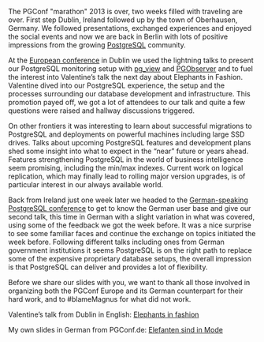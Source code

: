<!--
.. title: PGConf EU/DE 2013 recap and slides
.. slug: pgconf-2013-recap-and-slides
.. date: 2013-11-13 14:08:40
.. tags: Event,Events,Platform,PostgreSQL
.. author: Jan Mußler
.. image: postgresql-db_teaser.png
-->

The PGConf "marathon" 2013 is over, two weeks filled with traveling are over. 
First step Dublin, Ireland followed up by the town of Oberhausen, Germany. We followed
presentations, exchanged experiences and enjoyed the social events and now we
are back in Berlin with lots of positive impressions from the growing
[PostgreSQL](http://www.postgresql.org) community.

<!-- TEASER_END -->

At the [European conference](http://2013.pgconf.eu) in Dublin we used the lightning talks to
present our PostgreSQL monitoring setup with
[pg_view](http://github.com/zalando/pg_view) and
[PGObserver](http://zalando.github.io/PGObserver) and to fuel the interest
into Valentine’s talk the next day about Elephants in Fashion. Valentine dived
into our PostgreSQL experience, the setup and the processes surrounding our
database development and infrastructure. This promotion payed off, we got a
lot of attendees to our talk and quite a few questions were raised and hallway
discussions triggered.


On other frontiers it was interesting to learn about
successful migrations to PostgreSQL and deployments on powerful machines
including large SSD drives. Talks about upcoming PostgreSQL features and
development plans shed some insight into what to expect in the “near” future
or years ahead. Features strengthening PostgreSQL in the world of business
intelligence seem promising, including the min/max indexes. Current work on
logical replication, which may finally lead to rolling major version upgrades,
is of particular interest in our always available world.

Back from Ireland just one week later we headed to the [German-speaking PostgreSQL
conference](http://2013.pgconf.de) to get to know the German user base and
give our second talk, this time in German with a slight variation in what was
covered, using some of the feedback we got the week before. It was a nice
surprise to see some familiar faces and continue the exchange on topics
initiated the week before. Following different talks including ones from
German government institutions it seems PostgreSQL is on the right path to
replace some of the expensive proprietary database setups, the overall
impression is that PostgreSQL can deliver and provides a lot of flexibility.

Before we share our slides with you, we want to thank all those involved in
organizing both the PGConf Europe and its German counterpart for their hard
work, and to #blameMagnus for what did not work.

Valentine’s talk from Dublin
in English: [Elephants in fashion](http://tech.zalando.com/files/2013/10/pgconf-eu-2013-elephants-in-fashion.pdf)[
](http://tech.zalando.com/files/2013/10/pgconf-eu-2013-elephants-in-fashion.pdf)

My own slides in German from PGConf.de: [Elefanten sind in
Mode](http://tech.zalando.com/files/2013/10/pgconf-de-2013-elefanten-sind-in-mode.pdf)[ ](http://tech.zalando.com/files/2013/10/pgconf-de-2013-elefanten-sind-in-mode.pdf)

